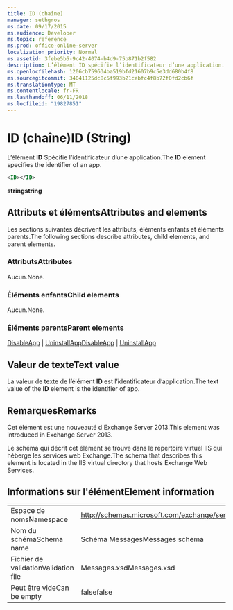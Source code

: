```yaml
---
title: ID (chaîne)
manager: sethgros
ms.date: 09/17/2015
ms.audience: Developer
ms.topic: reference
ms.prod: office-online-server
localization_priority: Normal
ms.assetid: 3febe5b5-9c42-4074-b4d9-75b871b2f582
description: L’élément ID spécifie l’identificateur d’une application.
ms.openlocfilehash: 1206cb759634ba519bfd21607b9c5e3dd680b4f8
ms.sourcegitcommit: 34041125dc8c5f993b21cebfc4f8b72f0fd2cb6f
ms.translationtype: MT
ms.contentlocale: fr-FR
ms.lasthandoff: 06/11/2018
ms.locfileid: "19827851"
---
```

# <a name="id-string"></a><span data-ttu-id="a2dc6-103">ID (chaîne)</span><span class="sxs-lookup"><span data-stu-id="a2dc6-103">ID (String)</span></span>

<span data-ttu-id="a2dc6-104">L’élément **ID** Spécifie l’identificateur d’une application.</span><span class="sxs-lookup"><span data-stu-id="a2dc6-104">The **ID** element specifies the identifier of an app.</span></span> 
  
```XML
<ID></ID>
```

 <span data-ttu-id="a2dc6-105">**string**</span><span class="sxs-lookup"><span data-stu-id="a2dc6-105">**string**</span></span>
## <a name="attributes-and-elements"></a><span data-ttu-id="a2dc6-106">Attributs et éléments</span><span class="sxs-lookup"><span data-stu-id="a2dc6-106">Attributes and elements</span></span>

<span data-ttu-id="a2dc6-107">Les sections suivantes décrivent les attributs, éléments enfants et éléments parents.</span><span class="sxs-lookup"><span data-stu-id="a2dc6-107">The following sections describe attributes, child elements, and parent elements.</span></span>
  
### <a name="attributes"></a><span data-ttu-id="a2dc6-108">Attributs</span><span class="sxs-lookup"><span data-stu-id="a2dc6-108">Attributes</span></span>

<span data-ttu-id="a2dc6-109">Aucun.</span><span class="sxs-lookup"><span data-stu-id="a2dc6-109">None.</span></span>
  
### <a name="child-elements"></a><span data-ttu-id="a2dc6-110">Éléments enfants</span><span class="sxs-lookup"><span data-stu-id="a2dc6-110">Child elements</span></span>

<span data-ttu-id="a2dc6-111">Aucun.</span><span class="sxs-lookup"><span data-stu-id="a2dc6-111">None.</span></span>
  
### <a name="parent-elements"></a><span data-ttu-id="a2dc6-112">Éléments parents</span><span class="sxs-lookup"><span data-stu-id="a2dc6-112">Parent elements</span></span>

<span data-ttu-id="a2dc6-113">[DisableApp](disableapp.md) | [UninstallApp](uninstallapp.md)</span><span class="sxs-lookup"><span data-stu-id="a2dc6-113">[DisableApp](disableapp.md) | [UninstallApp](uninstallapp.md)</span></span>
  
## <a name="text-value"></a><span data-ttu-id="a2dc6-114">Valeur de texte</span><span class="sxs-lookup"><span data-stu-id="a2dc6-114">Text value</span></span>

<span data-ttu-id="a2dc6-115">La valeur de texte de l’élément **ID** est l’identificateur d’application.</span><span class="sxs-lookup"><span data-stu-id="a2dc6-115">The text value of the **ID** element is the identifier of app.</span></span> 
  
## <a name="remarks"></a><span data-ttu-id="a2dc6-116">Remarques</span><span class="sxs-lookup"><span data-stu-id="a2dc6-116">Remarks</span></span>

<span data-ttu-id="a2dc6-117">Cet élément est une nouveauté d'Exchange Server 2013.</span><span class="sxs-lookup"><span data-stu-id="a2dc6-117">This element was introduced in Exchange Server 2013.</span></span>
  
<span data-ttu-id="a2dc6-118">Le schéma qui décrit cet élément se trouve dans le répertoire virtuel IIS qui héberge les services web Exchange.</span><span class="sxs-lookup"><span data-stu-id="a2dc6-118">The schema that describes this element is located in the IIS virtual directory that hosts Exchange Web Services.</span></span>
  
## <a name="element-information"></a><span data-ttu-id="a2dc6-119">Informations sur l'élément</span><span class="sxs-lookup"><span data-stu-id="a2dc6-119">Element information</span></span>

|||
|:-----|:-----|
|<span data-ttu-id="a2dc6-120">Espace de noms</span><span class="sxs-lookup"><span data-stu-id="a2dc6-120">Namespace</span></span>  <br/> |http://schemas.microsoft.com/exchange/services/2006/messages  <br/> |
|<span data-ttu-id="a2dc6-121">Nom du schéma</span><span class="sxs-lookup"><span data-stu-id="a2dc6-121">Schema name</span></span>  <br/> |<span data-ttu-id="a2dc6-122">Schéma Messages</span><span class="sxs-lookup"><span data-stu-id="a2dc6-122">Messages schema</span></span>  <br/> |
|<span data-ttu-id="a2dc6-123">Fichier de validation</span><span class="sxs-lookup"><span data-stu-id="a2dc6-123">Validation file</span></span>  <br/> |<span data-ttu-id="a2dc6-124">Messages.xsd</span><span class="sxs-lookup"><span data-stu-id="a2dc6-124">Messages.xsd</span></span>  <br/> |
|<span data-ttu-id="a2dc6-125">Peut être vide</span><span class="sxs-lookup"><span data-stu-id="a2dc6-125">Can be empty</span></span>  <br/> |<span data-ttu-id="a2dc6-126">false</span><span class="sxs-lookup"><span data-stu-id="a2dc6-126">false</span></span>  <br/> |
   

